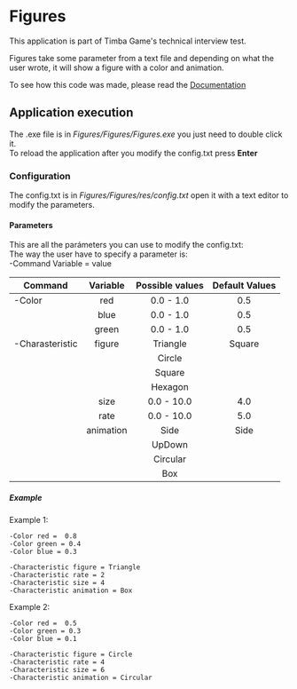 # Figures

This application is part of Timba Game's technical interview test. <br/>

Figures take some parameter from a text file and depending on what the user wrote, it will show a figure with a color and animation.<br/>

To see how this code was made, please read the [Documentation](https://github.com/juamarCas/Figures/wiki/_new)

## Application execution
The .exe file is in _Figures/Figures/Figures.exe_ you just need to double click it. <br/>
To reload the application after you modify the config.txt press __Enter__

### Configuration
The config.txt is in _Figures/Figures/res/config.txt_ open it with a text editor to modify the parameters.

#### Parameters
This are all the parámeters you can use to modify the config.txt: <br/>
The way the user have to specify a parameter is: <br/>
-Command Variable = value<br/>

|    Command      |  Variable  | Possible values | Default Values  |
|-----------------|:----------:|:---------------:|:---------------:|
|  -Color         |    red     |    0.0 - 1.0    |       0.5       |
|                 |    blue    |    0.0 - 1.0    |       0.5       |
|                 |    green   |    0.0 - 1.0    |       0.5       |
| -Charasteristic |   figure   |    Triangle     |      Square     |
|                 |            |    Circle       |                 |
|                 |            |    Square       |                 | 
|                 |            |    Hexagon      |                 |
|                 |    size    |    0.0 - 10.0   |       4.0       |
|                 |    rate    |    0.0 - 10.0   |       5.0       |
|                 |  animation |       Side      |       Side      | 
|                 |            |      UpDown     |                 |
|                 |            |      Circular   |                 |
|                 |            |        Box      |                 |

##### Example
Example 1:<br/>
```
-Color red =  0.8
-Color green = 0.4
-Color blue = 0.3

-Characteristic figure = Triangle
-Characteristic rate = 2
-Characteristic size = 4
-Characteristic animation = Box

```

Example 2:<br/>
```
-Color red =  0.5
-Color green = 0.3
-Color blue = 0.1

-Characteristic figure = Circle
-Characteristic rate = 4
-Characteristic size = 6
-Characteristic animation = Circular

```